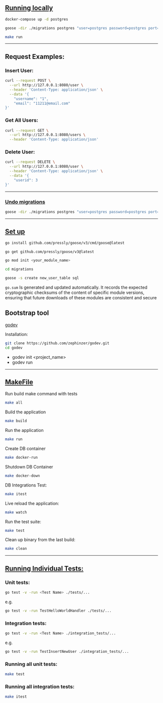 ## <ins>Running locally</ins>

```bash
docker-compose up -d postgres
```

```bash
goose -dir ./migrations postgres "user=postgres password=postgres port=6432 host=localhost dbname=golang_db sslmode=disable" up
```

```bash
make run
```

---

## Request Examples:

### Insert User:

```bash
curl --request POST \
  --url http://127.0.0.1:8080/user \
  --header 'Content-Type: application/json' \
  --data '{
	"username": "1",
	"email": "11211@email.com"
}'
```

### Get All Users:

```bash
curl --request GET \
  --url http://127.0.0.1:8080/users \
  --header 'Content-Type: application/json'
```

### Delete User:

```bash
curl --request DELETE \
  --url http://127.0.0.1:8080/user \
  --header 'Content-Type: application/json' \
  --data '{
	"userid": 3
}'
```

---

### <ins>Undo migrations</ins>

```bash
goose -dir ./migrations postgres "user=postgres password=postgres port=6432 host=localhost dbname=golang_db sslmode=disable" down-to 0
```

---

## <ins>Set up</ins>

```bash
go install github.com/pressly/goose/v3/cmd/goose@latest
```

```bash
go get github.com/pressly/goose/v3@latest
```

```bash
go mod init <your_module_name>
```

```bash
cd migrations

goose -s create new_user_table sql
```

`go.sum` Is generated and updated automatically. It records the expected cryptographic checksums of the content of specific module versions, ensuring that future downloads of these modules are consistent and secure

## Bootstrap tool

[godev](https://github.com/zephinzer/godev)

Installation:

```bash
git clone https://github.com/zephinzer/godev.git
cd godev
```

-   godev init <project_name>
-   godev run

---

## <ins>MakeFile</ins>

Run build make command with tests

```bash
make all
```

Build the application

```bash
make build
```

Run the application

```bash
make run
```

Create DB container

```bash
make docker-run
```

Shutdown DB Container

```bash
make docker-down
```

DB Integrations Test:

```bash
make itest
```

Live reload the application:

```bash
make watch
```

Run the test suite:

```bash
make test
```

Clean up binary from the last build:

```bash
make clean
```

---

## <ins>Running Individual Tests:</ins>

### Unit tests:

```bash
go test -v -run <Test Name> ./tests/...
```

e.g.

```bash
go test -v -run TestHelloWorldHandler ./tests/...
```

### Integration tests:

```bash
go test -v -run <Test Name> ./integration_tests/...
```

e.g.

```bash
go test -v -run TestInsertNewUser ./integration_tests/...
```

### Running all unit tests:

```bash
make test
```

### Running all integration tests:

```bash
make itest
```
